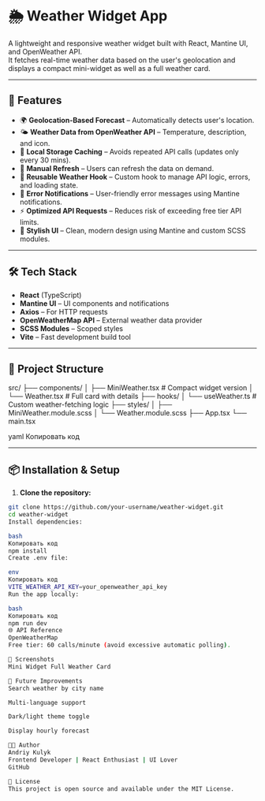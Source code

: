 # 🌦️ Weather Widget App

A lightweight and responsive weather widget built with React, Mantine UI, and OpenWeather API.  
It fetches real-time weather data based on the user's geolocation and displays a compact mini-widget as well as a full weather card.

---

## 🚀 Features

- 🌍 **Geolocation-Based Forecast** – Automatically detects user's location.
- 🌤️ **Weather Data from OpenWeather API** – Temperature, description, and icon.
- 💾 **Local Storage Caching** – Avoids repeated API calls (updates only every 30 mins).
- 🔁 **Manual Refresh** – Users can refresh the data on demand.
- 🧩 **Reusable Weather Hook** – Custom hook to manage API logic, errors, and loading state.
- 🚨 **Error Notifications** – User-friendly error messages using Mantine notifications.
- ⚡ **Optimized API Requests** – Reduces risk of exceeding free tier API limits.
- 🎨 **Stylish UI** – Clean, modern design using Mantine and custom SCSS modules.

---

## 🛠️ Tech Stack

- **React** (TypeScript)
- **Mantine UI** – UI components and notifications
- **Axios** – For HTTP requests
- **OpenWeatherMap API** – External weather data provider
- **SCSS Modules** – Scoped styles
- **Vite** – Fast development build tool

---

## 📂 Project Structure

src/ ├── components/ │ ├── MiniWeather.tsx # Compact widget version │ └── Weather.tsx # Full card with details ├── hooks/ │ └── useWeather.ts # Custom weather-fetching logic ├── styles/ │ ├── MiniWeather.module.scss │ └── Weather.module.scss ├── App.tsx └── main.tsx

yaml
Копировать код

---

## 📦 Installation & Setup

1. **Clone the repository:**

```bash
git clone https://github.com/your-username/weather-widget.git
cd weather-widget
Install dependencies:

bash
Копировать код
npm install
Create .env file:

env
Копировать код
VITE_WEATHER_API_KEY=your_openweather_api_key
Run the app locally:

bash
Копировать код
npm run dev
🌐 API Reference
OpenWeatherMap
Free tier: 60 calls/minute (avoid excessive automatic polling).

📸 Screenshots
Mini Widget	Full Weather Card

🧠 Future Improvements
Search weather by city name

Multi-language support

Dark/light theme toggle

Display hourly forecast

🧑‍💻 Author
Andriy Kulyk
Frontend Developer | React Enthusiast | UI Lover
GitHub

📄 License
This project is open source and available under the MIT License.